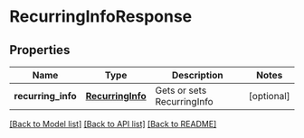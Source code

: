 # RecurringInfoResponse

## Properties
Name | Type | Description | Notes
------------ | ------------- | ------------- | -------------
**recurring_info** | [**RecurringInfo**](RecurringInfo.md) | Gets or sets RecurringInfo | [optional] 

[[Back to Model list]](../README.md#documentation-for-models) [[Back to API list]](../README.md#documentation-for-api-endpoints) [[Back to README]](../README.md)



